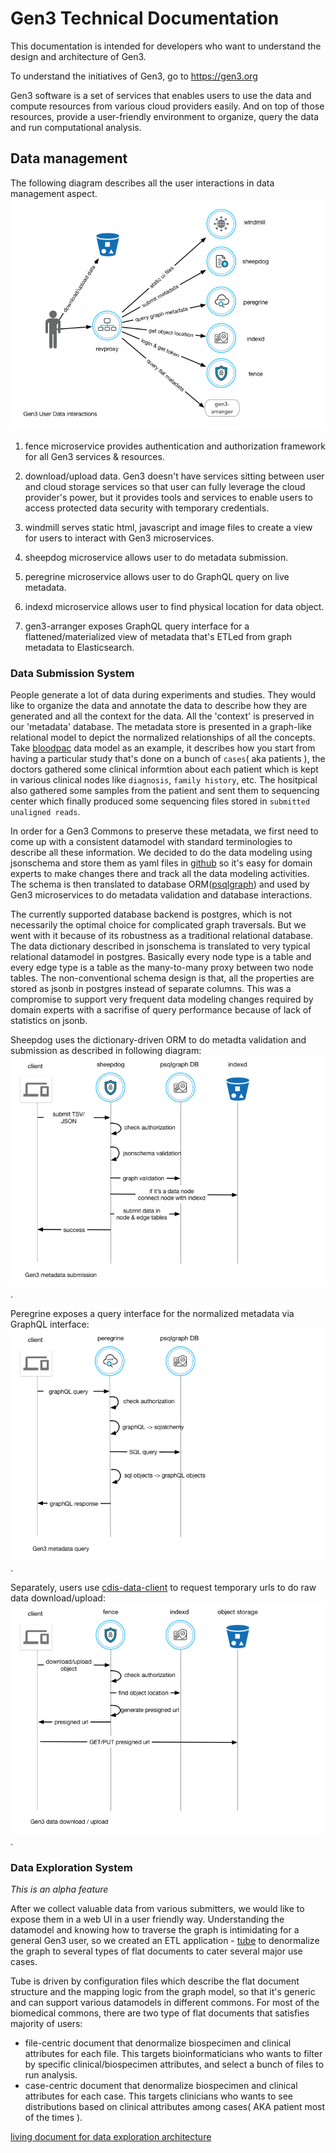 # Gen3 Technical Documentation
This documentation is intended for developers who want to understand the design and architecture of Gen3.

To understand the initiatives of Gen3, go to https://gen3.org

Gen3 software is a set of services that enables users to use the data and compute resources from various cloud providers easily. And on top of those resources, provide a user-friendly environment to organize, query the data and run computational analysis.


## Data management

The following diagram describes all the user interactions in data management aspect.
![data management interations](gen3-diagrams/data-interactions.png)

1. fence microservice provides authentication and authorization framework for all Gen3 services & resources.
2. download/upload data. Gen3 doesn't have services sitting between user and cloud storage services so that user can fully leverage the cloud provider's power, but it provides tools and services to enable users to access protected data security with temporary credentials.

3. windmill serves static html, javascript and image files to create a view for users to interact with Gen3 microservices.
4. sheepdog microservice allows user to do metadata submission.
5. peregrine microservice allows user to do GraphQL query on live metadata.
6. indexd microservice allows user to find physical location for data object.
7. gen3-arranger exposes GraphQL query interface for a flattened/materialized view of metadata that's ETLed from graph metadata to Elasticsearch.

### Data Submission System
People generate a lot of data during experiments and studies. They would like to organize the data and annotate the data to describe how they are generated and all the context for the data. All the 'context' is preserved in our 'metadata' database. The metadata store is presented in a graph-like relational model to depict the normalized relationships of all the concepts. Take [bloodpac](https://www.bloodpac.org/data-group/) data model as an example, it describes how you start from having a particular study that's done on a bunch of `cases`( aka patients ), the doctors gathered some clinical informtion about each patient which is kept in various clinical nodes like `diagnosis`, `family history`, etc. The hositpical also gathered some samples from the patient and sent them to sequencing center which finally produced some sequencing files stored in `submitted unaligned reads`.

In order for a Gen3 Commons to preserve these metadata, we first need to come up with a consistent datamodel with standard terminologies to describe all these information. We decided to do the data modeling using jsonschema and store them as yaml files in [github](https://github.com/occ-data/bpadictionary) so it's easy for domain experts to make changes there and track all the data modeling activities. The schema is then translated to database ORM([psqlgraph](https://github.com/NCI-GDC/psqlgraph)) and used by Gen3 microservices to do metadata validation and database interactions.

The currently supported database backend is postgres, which is not necessarily the optimal choice for complicated graph traversals. But we went with it because of its robustness as a traditional relational database. The data dictionary described in jsonschema is translated to very typical relational datamodel in postgres. Basically every node type is a table and every edge type is a table as the many-to-many proxy between two node tables. The non-conventional schema design is that, all the properties are stored as jsonb in postgres instead of separate columns. This was a compromise to support very frequent data modeling changes required by domain experts with a sacrifise of query performance because of lack of statistics on jsonb.

Sheepdog uses the dictionary-driven ORM to do metadta validation and submission as described in following diagram:
![metadata-submission](gen3-diagrams/metadata-submission.png).

Peregrine exposes a query interface for the normalized metadata via GraphQL interface:
![metadata-query](gen3-diagrams/metadata-query.png).

Separately, users use [cdis-data-client](https://github.com/uc-cdis/cdis-data-client) to request temporary urls to do raw data download/upload:
![data-download-upload](gen3-diagrams/data-download-upload.png).

### Data Exploration System
_This is an alpha feature_

After we collect valuable data from various submitters, we would like to expose them in a web UI in a user friendly way. Understanding the datamodel and knowing how to traverse the graph is intimidating for a general Gen3 user, so we created an ETL application - [tube](https://github.com/uc-cdis/tube) to denormalize the graph to several types of flat documents to cater several major use cases.

Tube is driven by configuration files which describe the flat document structure and the mapping logic from the graph model, so that it's generic and can support various datamodels in different commons. For most of the biomedical commons, there are two type of flat documents that satisfies majority of users:
- file-centric document that denormalize biospecimen and clinical attributes for each file. This targets bioinformaticians who wants to filter by specific clinical/biospecimen attributes, and select a bunch of files to run analysis.
- case-centric document that denormalize biospecimen and clinical attributes for each case. This targets clinicians who wants to see distributions based on clinical attributes among cases( AKA patient most of the times ).

[living document for data exploration architecture](https://github.com/uc-cdis/cdis-wiki/tree/master/dev/gen3/data_explorer)
